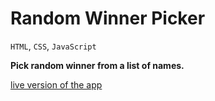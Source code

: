 # Random Winner Picker

`HTML`, `CSS`, `JavaScript`

**Pick random winner from a list of names.**

[live version of the app](https://salimov333.github.io/random-winner-picker/)